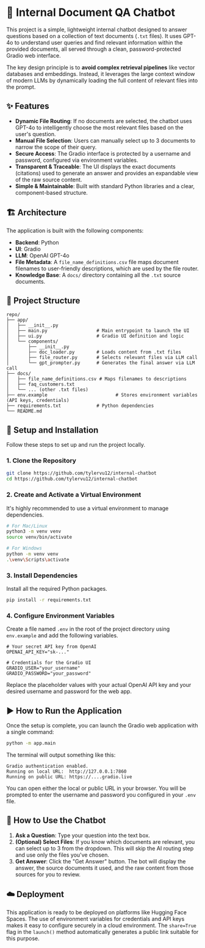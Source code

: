# 🧠 Internal Document QA Chatbot

This project is a simple, lightweight internal chatbot designed to answer questions based on a collection of text documents (`.txt` files). It uses GPT-4o to understand user queries and find relevant information within the provided documents, all served through a clean, password-protected Gradio web interface.

The key design principle is to **avoid complex retrieval pipelines** like vector databases and embeddings. Instead, it leverages the large context window of modern LLMs by dynamically loading the full content of relevant files into the prompt.

## ✨ Features

*   **Dynamic File Routing**: If no documents are selected, the chatbot uses GPT-4o to intelligently choose the most relevant files based on the user's question.
*   **Manual File Selection**: Users can manually select up to 3 documents to narrow the scope of their query.
*   **Secure Access**: The Gradio interface is protected by a username and password, configured via environment variables.
*   **Transparent & Traceable**: The UI displays the exact documents (citations) used to generate an answer and provides an expandable view of the raw source content.
*   **Simple & Maintainable**: Built with standard Python libraries and a clear, component-based structure.

## 🏗️ Architecture

The application is built with the following components:

*   **Backend**: Python
*   **UI**: Gradio
*   **LLM**: OpenAI GPT-4o
*   **File Metadata**: A `file_name_definitions.csv` file maps document filenames to user-friendly descriptions, which are used by the file router.
*   **Knowledge Base**: A `docs/` directory containing all the `.txt` source documents.

## 📂 Project Structure

```
repo/
├── app/
│   ├── __init__.py
│   ├── main.py                  # Main entrypoint to launch the UI
│   ├── ui.py                    # Gradio UI definition and logic
│   └── components/
│       ├── __init__.py
│       ├── doc_loader.py        # Loads content from .txt files
│       ├── file_router.py       # Selects relevant files via LLM call
│       └── gpt_prompter.py      # Generates the final answer via LLM call
├── docs/
│   ├── file_name_definitions.csv # Maps filenames to descriptions
│   ├── faq_customers.txt
│   └── ... (other .txt files)
├── env.example                         # Stores environment variables (API keys, credentials)
├── requirements.txt             # Python dependencies
└── README.md
```

## 🚀 Setup and Installation

Follow these steps to set up and run the project locally.

### 1. Clone the Repository

```bash
git clone https://github.com/tylervu12/internal-chatbot
cd https://github.com/tylervu12/internal-chatbot
```

### 2. Create and Activate a Virtual Environment

It's highly recommended to use a virtual environment to manage dependencies.

```bash
# For Mac/Linux
python3 -m venv venv
source venv/bin/activate

# For Windows
python -m venv venv
.\venv\Scripts\activate
```

### 3. Install Dependencies

Install all the required Python packages.

```bash
pip install -r requirements.txt
```

### 4. Configure Environment Variables

Create a file named `.env` in the root of the project directory using `env.example` and add the following variables.

```
# Your secret API key from OpenAI
OPENAI_API_KEY="sk-..."

# Credentials for the Gradio UI
GRADIO_USER="your_username"
GRADIO_PASSWORD="your_password"
```

Replace the placeholder values with your actual OpenAI API key and your desired username and password for the web app.

## ▶️ How to Run the Application

Once the setup is complete, you can launch the Gradio web application with a single command:

```bash
python -m app.main
```

The terminal will output something like this:

```
Gradio authentication enabled.
Running on local URL:  http://127.0.0.1:7860
Running on public URL: https://....gradio.live
```

You can open either the local or public URL in your browser. You will be prompted to enter the username and password you configured in your `.env` file.

## 🤝 How to Use the Chatbot

1.  **Ask a Question**: Type your question into the text box.
2.  **(Optional) Select Files**: If you know which documents are relevant, you can select up to 3 from the dropdown. This will skip the AI routing step and use only the files you've chosen.
3.  **Get Answer**: Click the "Get Answer" button. The bot will display the answer, the source documents it used, and the raw content from those sources for you to review.

## ☁️ Deployment

This application is ready to be deployed on platforms like Hugging Face Spaces. The use of environment variables for credentials and API keys makes it easy to configure securely in a cloud environment. The `share=True` flag in the `launch()` method automatically generates a public link suitable for this purpose. 
